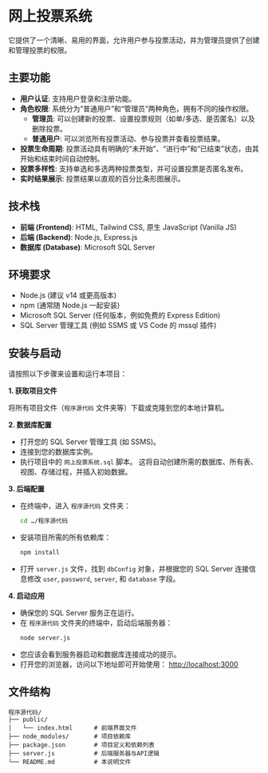# 网上投票系统
  
它提供了一个清晰、易用的界面，允许用户参与投票活动，并为管理员提供了创建和管理投票的权限。  

## 主要功能

* **用户认证**: 支持用户登录和注册功能。 
* **角色权限**: 系统分为“普通用户”和“管理员”两种角色，拥有不同的操作权限。 
    * **管理员**: 可以创建新的投票、设置投票规则（如单/多选、是否匿名）以及删除投票。 
    * **普通用户**: 可以浏览所有投票活动、参与投票并查看投票结果。 
* **投票生命周期**: 投票活动具有明确的“未开始”、“进行中”和“已结束”状态，由其开始和结束时间自动控制。 
* **投票多样性**: 支持单选和多选两种投票类型，并可设置投票是否匿名发布。 
* **实时结果展示**: 投票结果以直观的百分比条形图展示。 

## 技术栈

* **前端 (Frontend)**: HTML, Tailwind CSS, 原生 JavaScript (Vanilla JS)
* **后端 (Backend)**: Node.js, Express.js
* **数据库 (Database)**: Microsoft SQL Server

## 环境要求

* Node.js (建议 v14 或更高版本)
* npm (通常随 Node.js 一起安装)
* Microsoft SQL Server (任何版本，例如免费的 Express Edition)
* SQL Server 管理工具 (例如 SSMS 或 VS Code 的 mssql 插件)

## 安装与启动

请按照以下步骤来设置和运行本项目：

**1. 获取项目文件**

将所有项目文件（`程序源代码` 文件夹等）下载或克隆到您的本地计算机。

**2. 数据库配置**

* 打开您的 SQL Server 管理工具 (如 SSMS)。
* 连接到您的数据库实例。
* 执行项目中的 `网上投票系统.sql` 脚本。  这将自动创建所需的数据库、所有表、视图、存储过程，并插入初始数据。

**3. 后端配置**

* 在终端中，进入 `程序源代码` 文件夹：
    ```bash
    cd …/程序源代码
    ```
* 安装项目所需的所有依赖库：
    ```bash
    npm install
    ```
* 打开 `server.js` 文件，找到 `dbConfig` 对象，并根据您的 SQL Server 连接信息修改 `user`, `password`, `server`, 和 `database` 字段。

**4. 启动应用**

* 确保您的 SQL Server 服务正在运行。
* 在 `程序源代码` 文件夹的终端中，启动后端服务器：
    ```bash
    node server.js
    ```
* 您应该会看到服务器启动和数据库连接成功的提示。
* 打开您的浏览器，访问以下地址即可开始使用：
    [http://localhost:3000](http://localhost:3000)

## 文件结构

```
程序源代码/
├── public/
│   └── index.html      # 前端界面文件
├── node_modules/       # 项目依赖库
├── package.json        # 项目定义和依赖列表
├── server.js           # 后端服务器与API逻辑
└── README.md           # 本说明文件
```